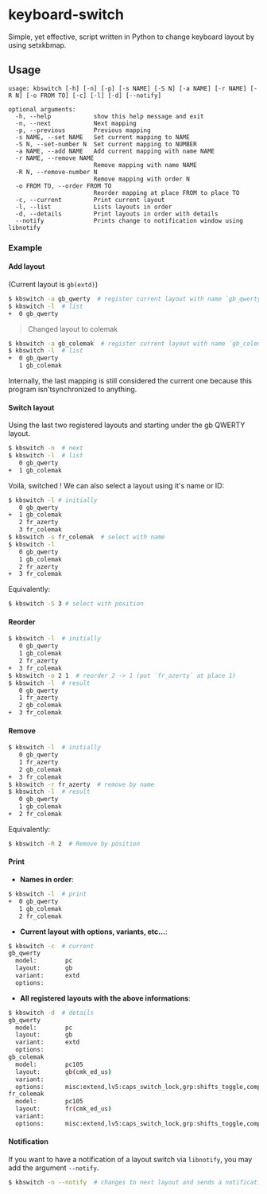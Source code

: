 # keyboard-switch

Simple, yet effective, script written in Python to change keyboard layout by using setxkbmap.

## Usage

```
usage: kbswitch [-h] [-n] [-p] [-s NAME] [-S N] [-a NAME] [-r NAME] [-R N] [-o FROM TO] [-c] [-l] [-d] [--notify]

optional arguments:
  -h, --help            show this help message and exit
  -n, --next            Next mapping
  -p, --previous        Previous mapping
  -s NAME, --set NAME   Set current mapping to NAME
  -S N, --set-number N  Set current mapping to NUMBER
  -a NAME, --add NAME   Add current mapping with name NAME
  -r NAME, --remove NAME
                        Remove mapping with name NAME
  -R N, --remove-number N
                        Remove mapping with order N
  -o FROM TO, --order FROM TO
                        Reorder mapping at place FROM to place TO
  -c, --current         Print current layout
  -l, --list            Lists layouts in order
  -d, --details         Print layouts in order with details
  --notify              Prints change to notification window using libnotify
```

### Example

#### Add layout
  
(Current layout is `gb(extd)`)

```sh
$ kbswitch -a gb_qwerty  # register current layout with name `gb_qwerty`
$ kbswitch -l  # list
+  0 gb_qwerty
```

> Changed layout to colemak

```sh
$ kbswitch -a gb_colemak  # register current layout with name `gb_colemak`
$ kbswitch -l  # list
+  0 gb_qwerty
   1 gb_colemak
```

Internally, the last mapping is still considered the current one because this program isn'tsynchronized to anything.

#### Switch layout

Using the last two registered layouts and starting under the gb QWERTY layout.

```sh
$ kbswitch -n  # next
$ kbswitch -l  # list
   0 gb_qwerty
+  1 gb_colemak
```

Voilà, switched ! We can also select a layout using it's name or ID:

```sh
$ kbswitch -l # initially
   0 gb_qwerty
+  1 gb_colemak
   2 fr_azerty
   3 fr_colemak
$ kbswitch -s fr_colemak  # select with name
$ kbswitch -l
   0 gb_qwerty
   1 gb_colemak
   2 fr_azerty
+  3 fr_colemak
```

Equivalently:

```sh
$ kbswitch -S 3 # select with position
  ```

#### Reorder
  
```sh
$ kbswitch -l  # initially
   0 gb_qwerty
   1 gb_colemak
   2 fr_azerty
+  3 fr_colemak
$ kbswitch -o 2 1  # reorder 2 -> 1 (put `fr_azerty` at place 1)
$ kbswitch -l  # result
   0 gb_qwerty
   1 fr_azerty
   2 gb_colemak
+  3 fr_colemak
```

#### Remove

```sh
$ kbswitch -l  # initially
   0 gb_qwerty
   1 fr_azerty
   2 gb_colemak
+  3 fr_colemak
$ kbswitch -r fr_azerty  # remove by name
$ kbswitch -l  # result
   0 gb_qwerty
   1 gb_colemak
+  2 fr_colemak
```

Equivalently:

```sh
$ kbswitch -R 2  # Remove by position
```

#### Print
  
- __Names in order__:

```sh
$ kbswitch -l  # print
+  0 gb_qwerty
   1 gb_colemak
   2 fr_colemak
```

- __Current layout with options, variants, etc...__:

```sh
$ kbswitch -c  # current
gb_qwerty
  model:        pc
  layout:       gb
  variant:      extd
  options:
```

- __All registered layouts with the above informations__:

```sh
$ kbswitch -d  # details
gb_qwerty
  model:        pc
  layout:       gb
  variant:      extd
  options:
gb_colemak
  model:        pc105
  layout:       gb(cmk_ed_us)
  variant:
  options:      misc:extend,lv5:caps_switch_lock,grp:shifts_toggle,compose:menu,misc:cmk_curl_dh
fr_colemak
  model:        pc105
  layout:       fr(cmk_ed_us)
  variant:
  options:      misc:extend,lv5:caps_switch_lock,grp:shifts_toggle,compose:menu,misc:cmk_curl_dh
```  


#### Notification

If you want to have a notification of a layout switch via `libnotify`, you may add the argument `--notify`.

```sh
$ kbswitch -n --notify  # changes to next layout and sends a notification
```